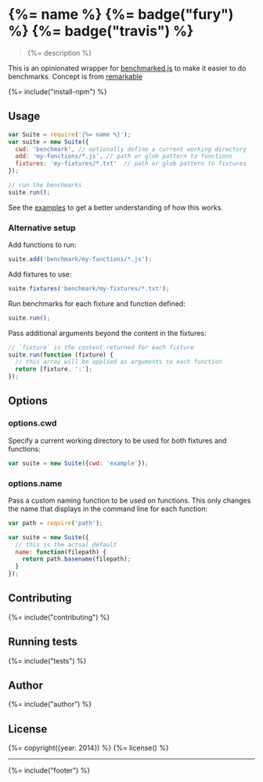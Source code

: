 # {%= name %} {%= badge("fury") %} {%= badge("travis") %}

> {%= description %}

This is an opinionated wrapper for [benchmarked.js](http://benchmarkjs.com/) to make it easier to do benchmarks. Concept is from [remarkable](https://github.com/jonschlinkert/remarkable/tree/master/benchmark)

{%= include("install-npm") %}

## Usage

```js
var Suite = require('{%= name %}');
var suite = new Suite({
  cwd: 'benchmark', // optionally define a current working directory
  add: 'my-functions/*.js', // path or glob pattern to functions
  fixtures: 'my-fixtures/*.txt'  // path or glob pattern to fixtures
});

// run the benchmarks
suite.run();
```

See the [examples](./example) to get a better understanding of how this works.

### Alternative setup

Add functions to run:

```js
suite.add('benchmark/my-functions/*.js');
```

Add fixtures to use:

```js
suite.fixtures('benchmark/my-fixtures/*.txt');
```

Run benchmarks for each fixture and function defined:

```js
suite.run();
```

Pass additional arguments beyond the content in the fixtures:

```js
// `fixture` is the content returned for each fixture
suite.run(function (fixture) {
  // this array will be applied as arguments to each function
  return [fixture, ':'];
});
```

## Options

### options.cwd

Specify a current working directory to be used for both fixtures and functions:

```js
var suite = new Suite({cwd: 'example'});
```

### options.name

Pass a custom naming function to be used on functions. This only changes the name
that displays in the command line for each function:

```js
var path = require('path');

var suite = new Suite({
  // this is the actual default
  name: function(filepath) {
    return path.basename(filepath);
  }
});
```

## Contributing
{%= include("contributing") %}

## Running tests
{%= include("tests") %}

## Author
{%= include("author") %}

## License
{%= copyright({year: 2014}) %}
{%= license() %}

***

{%= include("footer") %}
